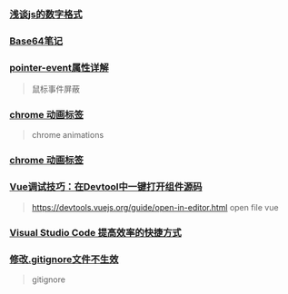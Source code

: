 ### [浅谈js的数字格式](https://www.cnblogs.com/amiezhang/p/7940067.html)

### [Base64笔记](http://www.ruanyifeng.com/blog/2008/06/base64.html)

### [pointer-event属性详解](https://blog.csdn.net/qq_37600506/article/details/99487744)

> 鼠标事件屏蔽

### [chrome 动画标签](https://blog.csdn.net/weixin_49012647/article/details/116424935)

> chrome animations

### [chrome 动画标签](https://www.cnblogs.com/buguge/p/11019818.html)

### [Vue调试技巧：在Devtool中一键打开组件源码](https://zhuanlan.zhihu.com/p/359927285)

> https://devtools.vuejs.org/guide/open-in-editor.html
> open file vue

### [Visual Studio Code 提高效率的快捷方式](https://juejin.cn/post/7066978065326276644)

### [修改.gitignore文件不生效](https://www.cnblogs.com/az4215/p/15597942.html)

> gitignore
